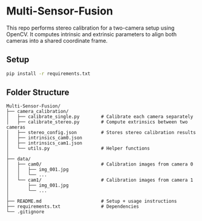 # Multi-Sensor-Fusion

This repo performs stereo calibration for a two-camera setup using OpenCV. It computes intrinsic and extrinsic parameters to align both cameras into a shared coordinate frame.

## Setup

```bash
pip install -r requirements.txt
```
## Folder Structure
```
Multi-Sensor-Fusion/
├── camera_calibration/
│   ├── calibrate_single.py        # Calibrate each camera separately
│   ├── calibrate_stereo.py        # Compute extrinsics between two cameras
│   ├── stereo_config.json         # Stores stereo calibration results
│   ├── intrinsics_cam0.json
│   ├── intrinsics_cam1.json
│   └── utils.py                   # Helper functions
│
├── data/
│   ├── cam0/                      # Calibration images from camera 0
│   │   ├── img_001.jpg
│   │   └── ...
│   └── cam1/                      # Calibration images from camera 1
│       ├── img_001.jpg
│       └── ...
│
├── README.md                      # Setup + usage instructions
├── requirements.txt               # Dependencies
└── .gitignore
```
